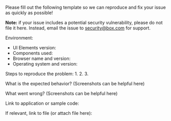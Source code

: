 Please fill out the following template so we can reproduce and fix your issue as quickly as possible!

**Note:** if your issue includes a potential security vulnerability, please do not file it here. Instead, email the issue to security@box.com for support.

Environment:
- UI Elements version:
- Components used:
- Browser name and version:
- Operating system and version:

Steps to reproduce the problem:
1.
2.
3.

What is the expected behavior? (Screenshots can be helpful here)

What went wrong? (Screenshots can be helpful here)

Link to application or sample code:

If relevant, link to file (or attach file here):
